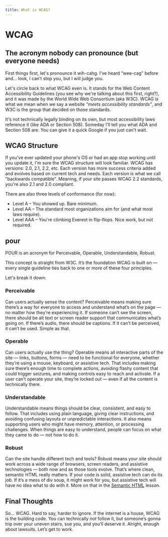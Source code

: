 ```yaml
---
title: What is WCAG?
---
```

# WCAG
<h2 class="subheading">The acronym nobody can pronounce (but everyone needs)</h2>

First things first, let's pronounce it wih-cahg. I’ve heard “wee-cag” before and... look, I can’t stop you, but I will judge you.

Let's circle back to what WCAG even is. It stands for the Web Content Accessibility Guidelines (you see why we're talking about this first, right?), and it was made by the World Wide Web Consortium (aka W3C). WCAG is what we mean when we say a website *"meets accessibility standards"*, and W3C is the group that decided on those standards.

It's not technically legally binding on its own, but most accessibility laws reference it (like ADA or Section 508). Someday I'll tell you what ADA and Section 508 are. You can give it a quick Google if you just can't wait.

## WCAG Structure

If you've ever updated your phone's OS or had an app stop working until you update it, I'm sure the WCAG structure will look familiar. WCAG has versions: 2.0, 2.1, 2.2, etc. Each version has more success criteria added and evolves based on current tech and needs. Each version is what we call "backwards compatible". Meaning, if your site passes WCAG 2.2 standards, you're also 2.1 and 2.0 compliant.

There are also three levels of conformance (for now):

- Level A – You showed up. Bare minimum.
- Level AA – The standard most organizations aim for (and what most laws require).
- Level AAA – You're climbing Everest in flip-flops. Nice work, but not required.

## <span class="uppercase">pour</span>

<span class="uppercase">POUR</span> is an acronym for Perceivable, Operable, Understandable, Robust.

This concept is straight from W3C. It’s the foundation WCAG is built on — every single guideline ties back to one or more of these four principles.

Let's break it down:

### Perceivable
Can users actually sense the content? Perceivable means making sure there’s a way for everyone to access and understand what’s on the page — no matter how they’re experiencing it. If someone can’t see the screen, there should be alt text or screen reader support that communicates what’s going on. If there’s audio, there should be captions. If it can’t be perceived, it can’t be used. Simple as that.

### Operable
Can users actually use the thing? Operable means all interactive parts of the site — links, buttons, forms — need to be functional for everyone, whether they’re using a mouse, keyboard, or assistive tech. That includes making sure there’s enough time to complete actions, avoiding flashy content that could trigger seizures, and making controls easy to reach and activate. If a user can’t operate your site, they’re locked out — even if all the content is technically there.

### Understandable
Understandable means things should be clear, consistent, and easy to follow. That includes using plain language, giving clear instructions, and avoiding confusing layouts or unpredictable interactions. It also means supporting users who might have memory, attention, or processing challenges. When things are easy to understand, people can focus on what they came to do — not how to do it.

### Robust
Can the site handle different tech and tools? Robust means your site should work across a wide range of browsers, screen readers, and assistive technologies — both now and as those tools evolve. That’s where clean, semantic HTML really matters. If your code is solid, assistive tech can do its job. If it’s a mess of div soup, it might work for you, but assistive tech will have no idea what to do with it. More on that in the [Semantic HTML](../07_semantic-HTML/instruction.md) lesson.

## Final Thoughts

So... WCAG. Hard to say, harder to ignore. If the internet is a house, WCAG is the building code. You can technically *not* follow it, but someone’s gonna trip over your uneven stairs, sue you, and you’ll deserve it. Alright, enough about lawsuits. Let’s get to work.